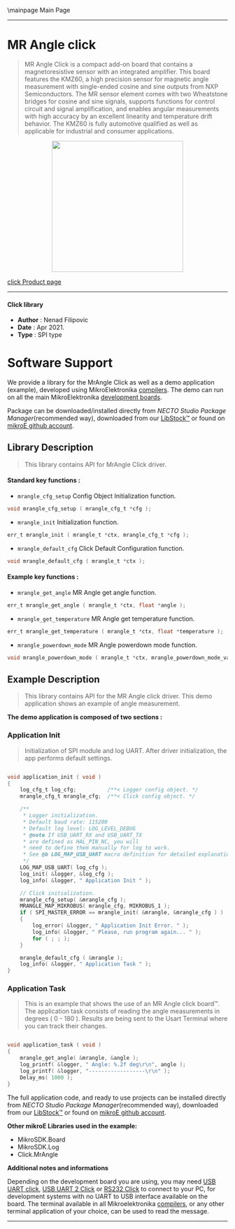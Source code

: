 \mainpage Main Page

---
# MR Angle click

> MR Angle Click is a compact add-on board that contains a magnetoresistive sensor with an integrated amplifier. This board features the KMZ60, a high precision sensor for magnetic angle measurement with single-ended cosine and sine outputs from NXP Semiconductors. The MR sensor element comes with two Wheatstone bridges for cosine and sine signals, supports functions for control circuit and signal amplification, and enables angular measurements with high accuracy by an excellent linearity and temperature drift behavior. The KMZ60 is fully automotive qualified as well as applicable for industrial and consumer applications.

<p align="center">
  <img src="https://download.mikroe.com/images/click_for_ide/mr_angle_click.png" height=300px>
</p>

[click Product page](https://www.mikroe.com/mr-angle-click)

---


#### Click library

- **Author**        : Nenad Filipovic
- **Date**          : Apr 2021.
- **Type**          : SPI type


# Software Support

We provide a library for the MrAngle Click
as well as a demo application (example), developed using MikroElektronika
[compilers](https://www.mikroe.com/necto-studio).
The demo can run on all the main MikroElektronika [development boards](https://www.mikroe.com/development-boards).

Package can be downloaded/installed directly from *NECTO Studio Package Manager*(recommended way), downloaded from our [LibStock&trade;](https://libstock.mikroe.com) or found on [mikroE github account](https://github.com/MikroElektronika/mikrosdk_click_v2/tree/master/clicks).

## Library Description

> This library contains API for MrAngle Click driver.

#### Standard key functions :

- `mrangle_cfg_setup` Config Object Initialization function.
```c
void mrangle_cfg_setup ( mrangle_cfg_t *cfg );
```

- `mrangle_init` Initialization function.
```c
err_t mrangle_init ( mrangle_t *ctx, mrangle_cfg_t *cfg );
```

- `mrangle_default_cfg` Click Default Configuration function.
```c
void mrangle_default_cfg ( mrangle_t *ctx );
```

#### Example key functions :

- `mrangle_get_angle` MR Angle get angle function.
```c
err_t mrangle_get_angle ( mrangle_t *ctx, float *angle );
```

- `mrangle_get_temperature` MR Angle get temperature function.
```c
err_t mrangle_get_temperature ( mrangle_t *ctx, float *temperature );
```

- `mrangle_powerdown_mode` MR Angle powerdown mode function.
```c
void mrangle_powerdown_mode ( mrangle_t *ctx, mrangle_powerdown_mode_value_t pd_mode );
```

## Example Description

> This library contains API for the MR Angle click driver.
> This demo application shows an example of angle measurement.

**The demo application is composed of two sections :**

### Application Init

> Initialization of SPI module and log UART.
> After driver initialization, the app performs default settings.

```c

void application_init ( void ) 
{
    log_cfg_t log_cfg;          /**< Logger config object. */
    mrangle_cfg_t mrangle_cfg;  /**< Click config object. */

    /** 
     * Logger initialization.
     * Default baud rate: 115200
     * Default log level: LOG_LEVEL_DEBUG
     * @note If USB_UART_RX and USB_UART_TX 
     * are defined as HAL_PIN_NC, you will 
     * need to define them manually for log to work. 
     * See @b LOG_MAP_USB_UART macro definition for detailed explanation.
     */
    LOG_MAP_USB_UART( log_cfg );
    log_init( &logger, &log_cfg );
    log_info( &logger, " Application Init " );

    // Click initialization.
    mrangle_cfg_setup( &mrangle_cfg );
    MRANGLE_MAP_MIKROBUS( mrangle_cfg, MIKROBUS_1 );
    if ( SPI_MASTER_ERROR == mrangle_init( &mrangle, &mrangle_cfg ) ) 
    {
        log_error( &logger, " Application Init Error. " );
        log_info( &logger, " Please, run program again... " );
        for ( ; ; );
    }

    mrangle_default_cfg ( &mrangle );
    log_info( &logger, " Application Task " );
}

```

### Application Task

> This is an example that shows the use of an MR Angle click board™.
> The application task consists of reading the angle measurements in degrees ( 0 - 180 ).
> Results are being sent to the Usart Terminal where you can track their changes.

```c

void application_task ( void ) 
{
    mrangle_get_angle( &mrangle, &angle );
    log_printf( &logger, " Angle: %.2f deg\r\n", angle );
    log_printf( &logger, "------------------\r\n" );
    Delay_ms( 1000 );
}

```

The full application code, and ready to use projects can be installed directly from *NECTO Studio Package Manager*(recommended way), downloaded from our [LibStock&trade;](https://libstock.mikroe.com) or found on [mikroE github account](https://github.com/MikroElektronika/mikrosdk_click_v2/tree/master/clicks).

**Other mikroE Libraries used in the example:**

- MikroSDK.Board
- MikroSDK.Log
- Click.MrAngle

**Additional notes and informations**

Depending on the development board you are using, you may need
[USB UART click](http://shop.mikroe.com/usb-uart-click),
[USB UART 2 Click](http://shop.mikroe.com/usb-uart-2-click) or
[RS232 Click](http://shop.mikroe.com/rs232-click) to connect to your PC, for
development systems with no UART to USB interface available on the board. The
terminal available in all Mikroelektronika
[compilers](http://shop.mikroe.com/compilers), or any other terminal application
of your choice, can be used to read the message.

---
